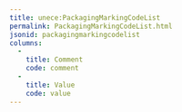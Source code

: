 ```yaml
---
title: unece:PackagingMarkingCodeList
permalink: PackagingMarkingCodeList.html
jsonid: packagingmarkingcodelist
columns:
  - 
    title: Comment
    code: comment
  - 
    title: Value
    code: value
---
```

